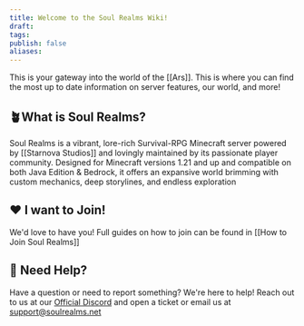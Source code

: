 ```yaml
---
title: Welcome to the Soul Realms Wiki!
draft: 
tags: 
publish: false
aliases:
---
```

This is your gateway into the world of the [[Ars]]. This is where you can find the most up to date information on server features, our world, and more!
## 🪴What is Soul Realms?
Soul Realms is a vibrant, lore-rich Survival-RPG Minecraft server powered by [[Starnova Studios]] and lovingly maintained by its passionate player community. Designed for Minecraft versions 1.21 and up and compatible on both Java Edition & Bedrock, it offers an expansive world brimming with custom mechanics, deep storylines, and endless exploration
## ❤️ I want to Join!
We'd love to have you! Full guides on how to join can be found in [[How to Join Soul Realms]]
## 🎫 Need Help?
Have a question or need to report something? We're here to help! Reach out to us at our [Official Discord](https://discord.soulrealms.net) and open a ticket or email us at [support@soulrealms.net](mailto:support@soulrealms.net)

